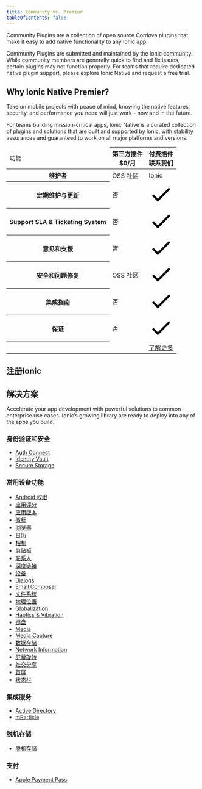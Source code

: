 ```yaml
---
title: Community vs. Premier
tableOfContents: false
---
```


Community Plugins are a collection of open source Cordova plugins that make it easy to add native functionality to any Ionic app.

Community Plugins are submitted and maintained by the Ionic community. While community members are generally quick to find and fix issues, certain plugins may not function properly. For teams that require dedicated native plugin support, please explore Ionic Native and request a free trial.

## Why Ionic Native Premier?

Take on mobile projects with peace of mind, knowing the native features, security, and performance you need will just work - now and in the future.

For teams building mission-critical apps, Ionic Native is a curated collection of plugins and solutions that are built and supported by Ionic, with stability assurances and guaranteed to work on all major platforms and versions.

<div class="native-ee-pricing">
  <div class="table-wrap">
    <table>
      <thead>
        <tr>
          <td>
            <span class="native-ee-pricing-table">功能</span>
          </td>
          <th>
            <div class="plan-wrap">
              <span class="native-ee-pricing-table">第三方插件</span>
              <div class="price">$0/月 </div>
            </div>
          </th>
          <th>
            <div class="plan-wrap">
              <span class="native-ee-pricing-table">付费插件</span>
              <div class="price" data-toggle="billing-team">
                联系我们</div>
            </div>
          </th>
        </tr>
      </thead>
      <tbody>
        <tr class="stripe">
          <th>
            维护者
          </th>
          <td>OSS 社区</td>
          <td>Ionic</td>
        </tr>
        <tr>
          <th>
            定期维护与更新
          </th>
          <td>否</td>
          <td><svg xmlns="http://www.w3.org/2000/svg" viewBox="0 0 512 512"><path d="M186.301 339.893L96 249.461l-32 30.507L186.301 402 448 140.506 416 110z"/></svg></td>
        </tr>
        <tr class="stripe">
          <th>
            Support SLA & Ticketing System
          </th>
          <td>否</td>
          <td><svg xmlns="http://www.w3.org/2000/svg" viewBox="0 0 512 512"><path d="M186.301 339.893L96 249.461l-32 30.507L186.301 402 448 140.506 416 110z"/></svg></td>
        </tr>
        <tr>
          <th>
            意见和支援
          </th>
          <td>否</td>
          <td><svg xmlns="http://www.w3.org/2000/svg" viewBox="0 0 512 512"><path d="M186.301 339.893L96 249.461l-32 30.507L186.301 402 448 140.506 416 110z"/></svg></td>
        </tr>
        <tr class="stripe">
          <th>
            安全和问题修复
          </th>
          <td>OSS 社区</td>
          <td><svg xmlns="http://www.w3.org/2000/svg" viewBox="0 0 512 512"><path d="M186.301 339.893L96 249.461l-32 30.507L186.301 402 448 140.506 416 110z"/></svg></td>
        </tr>
        <tr>
          <th>
            集成指南
          </th>
          <td>否</td>
          <td><svg xmlns="http://www.w3.org/2000/svg" viewBox="0 0 512 512"><path d="M186.301 339.893L96 249.461l-32 30.507L186.301 402 448 140.506 416 110z"/></svg></td>
        </tr>
        <tr class="stripe">
          <th>
            保证
          </th>
          <td>否</td>
          <td><svg xmlns="http://www.w3.org/2000/svg" viewBox="0 0 512 512"><path d="M186.301 339.893L96 249.461l-32 30.507L186.301 402 448 140.506 416 110z"/></svg></td>
        </tr>
          <th></th>
          <td></td>
          <td><a class="btn"
                href="https://ionicframework.com/enterprise-edition">了解更多</a></td>
        </tr>
      </tbody>
    </table>
  </div>
</div>

## 注册Ionic

<hubspot-form form-id="7c2c6529-48c0-4d17-86a0-bfd40c849bb1"></hubspot-form>

## 解决方案

Accelerate your app development with powerful solutions to common enterprise use cases. Ionic’s growing library are ready to deploy into any of the apps you build.

### 身份验证和安全

- [Auth Connect](/docs/enterprise/auth-connect)
- [Identity Vault](/docs/enterprise/identity-vault)
- [Secure Storage](/docs/enterprise/offline-storage)

### 常用设备功能

- [Android 权限](/docs/enterprise/android-permissions)
- [应用评分](/docs/enterprise/app-rate)
- [应用版本](/docs/enterprise/app-version)
- [徽标](/docs/enterprise/badge)
- [浏览器](/docs/enterprise/inappbrowser)
- [日历](/docs/enterprise/calendar)
- [相机](/docs/enterprise/camera)
- [剪贴板](/docs/enterprise/clipboard)
- [联系人](/docs/enterprise/contacts)
- [深度链接](/docs/enterprise/deeplinks)
- [设备](/docs/enterprise/device)
- [Dialogs](/docs/enterprise/dialogs)
- [Email Composer](/docs/enterprise/email-composer)
- [文件系统](/docs/enterprise/filesystem)
- [地理位置](/docs/enterprise/geolocation)
- [Globalization](/docs/enterprise/globalization)
- [Haptics & Vibration](/docs/enterprise/vibration)
- [键盘](/docs/enterprise/keyboard)
- [Media](/docs/enterprise/media)
- [Media Capture](/docs/enterprise/media-capture)
- [数据存储](/docs/enterprise/nativestorage)
- [Network Information](/docs/enterprise/network-information)
- [屏幕旋转](/docs/enterprise/screen-orientation)
- [社交分享](/docs/enterprise/social-sharing)
- [首屏](/docs/enterprise/splashscreen)
- [状态栏​​​​​​​](/docs/enterprise/statusbar)

### 集成服务

- [Active Directory](https://ionicframework.com/integrations/ms-activedirectory-ms-adal)
- [mParticle](/docs/enterprise/mparticle)

### 脱机存储

- [脱机存储](/docs/enterprise/offline-storage)

### 支付

- [Apple Payment Pass](/docs/enterprise/apple-payment-pass)